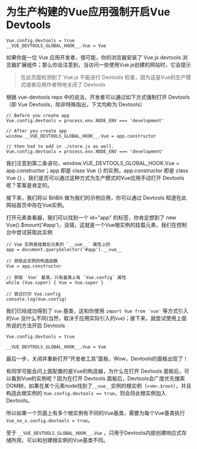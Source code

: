 # 为生产构建的Vue应用强制开启Vue Devtools
```
Vue.config.devtools = true 
__VUE_DEVTOOLS_GLOBAL_HOOK__.Vue = Vue
```

如果你是一位 Vue 应用开发者，很可能，你的浏览器安装了 Vue.js devtools 浏览器扩展组件；那么你会注意到，当访问一些使用Vue.js创建的网站时，它会提示

> 在此页面检测到了 Vue.js
> 不能进行 Devtools 检查，因为这是Vue的生产模式或者应用作者特地关闭了 Devtools

根据 vue-devtools repo 中的说法，开发者可以通过如下方式强制打开 Devtools （即 Vue Devtools，除非特殊指出，下文均称为 Devtools）

```
// Before you create app
Vue.config.devtools = process.env.NODE_ENV === 'development'

// After you create app
window.__VUE_DEVTOOLS_GLOBAL_HOOK__.Vue = app.constructor

// then had to add in ./store.js as well.
Vue.config.devtools = process.env.NODE_ENV === 'development'
```

我们注意到第二条语句，window.VUE_DEVTOOLS_GLOBAL_HOOK.Vue = app.constructor；app 即是 class Vue {} 的实例，app.constructor 即是 class Vue {} 。我们是否可以通过这种方式为生产模式的Vue应用手动打开 Devtools 呢？答案是肯定的。

接下来，我们将以 BiliBili 做为我们的示例应用，你可以通过 Devtools 知道在此网站首页中存在Vue实例。

打开元素查看器，我们可以找到一个 id="app" 的标签，你肯定想到了 new Vue().$mount('#app')，没错，这就是一个Vue根实例的挂载元素，我们在控制台中尝试获取此实例

```
// Vue 实例是挂载在元素的 `__vue__` 属性上的
app = document.querySelector('#app').__vue__

// 获取此实例的构造函数
Vue = app.constructor

// 获取 `Vue` 基类，只有基类上有 `Vue.config` 属性
while (Vue.super) { Vue = Vue.super }

// 尝试打印 Vue.config
console.log(Vue.config)
```

我们已经成功得到了 `Vue` 基类，这和你使用 `import Vue from 'vue'` 等方式引入的`Vue` 没什么不同(当然，取决于应用实际引入的`Vue`)；接下来，就尝试使用上面所说的方法开启 Devtools

```
Vue.config.devtools = true

__VUE_DEVTOOLS_GLOBAL_HOOK__.Vue = Vue
```

最后一步，关闭并重新打开“开发者工具”面板，Wow，Devtools的面板出现了！

有同学可能会问上面配置的是Vue的构造器，为什么在打开 Devtools 面板后，可以看到Vue的实例呢？因为在打开 Devtools 面板后，Devtools会广度优先搜索DOM树，如果在某个元素node找到了`__vue__`实例的根实例（`<vm>.$root`），并且构造此根实例的 `Vue.config.devtools == true`，则会将此根实例加入 Devtools。

所以如果一个页面上有多个根实例有不同的Vue基类，需要为每个Vue基类执行`Vue_no_x.config.devtools = true`。

至于 `__VUE_DEVTOOLS_GLOBAL_HOOK__.Vue` ，只用于Devtools内部创建响应式存储所用，可以和创建根实例的Vue基类不同。